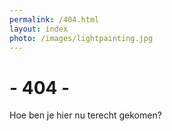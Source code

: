 ```yaml
---
permalink: /404.html
layout: index
photo: /images/lightpainting.jpg
---
```


# - 404 -

Hoe ben je hier nu terecht gekomen?
